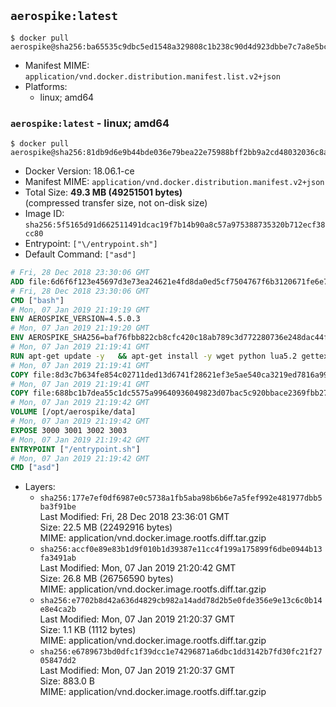 ## `aerospike:latest`

```console
$ docker pull aerospike@sha256:ba65535c9dbc5ed1548a329808c1b238c90d4d923dbbe7c7a8e5bcb17c79f6a6
```

-	Manifest MIME: `application/vnd.docker.distribution.manifest.list.v2+json`
-	Platforms:
	-	linux; amd64

### `aerospike:latest` - linux; amd64

```console
$ docker pull aerospike@sha256:81db9d6e9b44bde036e79bea22e75988bff2bb9a2cd48032036c8a2082af43d4
```

-	Docker Version: 18.06.1-ce
-	Manifest MIME: `application/vnd.docker.distribution.manifest.v2+json`
-	Total Size: **49.3 MB (49251501 bytes)**  
	(compressed transfer size, not on-disk size)
-	Image ID: `sha256:5f5165d91d662511491dcac19f7b14b90a8c57a975388735320b712ecf38cc80`
-	Entrypoint: `["\/entrypoint.sh"]`
-	Default Command: `["asd"]`

```dockerfile
# Fri, 28 Dec 2018 23:30:06 GMT
ADD file:6d6f6f123e45697d3e73ea24621e4fd8da0ed5cf7504767f6b3120671fe6e7d1 in / 
# Fri, 28 Dec 2018 23:30:06 GMT
CMD ["bash"]
# Mon, 07 Jan 2019 21:19:19 GMT
ENV AEROSPIKE_VERSION=4.5.0.3
# Mon, 07 Jan 2019 21:19:20 GMT
ENV AEROSPIKE_SHA256=baf76fbb822cb8cfc420c18ab789c3d772280736e248dac44f2b225e789d366e
# Mon, 07 Jan 2019 21:19:41 GMT
RUN apt-get update -y   && apt-get install -y wget python lua5.2 gettext-base   && wget "https://www.aerospike.com/artifacts/aerospike-server-community/${AEROSPIKE_VERSION}/aerospike-server-community-${AEROSPIKE_VERSION}-debian9.tgz" -O aerospike-server.tgz   && echo "$AEROSPIKE_SHA256 *aerospike-server.tgz" | sha256sum -c -   && mkdir aerospike   && tar xzf aerospike-server.tgz --strip-components=1 -C aerospike   && dpkg -i aerospike/aerospike-server-*.deb   && dpkg -i aerospike/aerospike-tools-*.deb   && mkdir -p /var/log/aerospike/   && mkdir -p /var/run/aerospike/   && rm -rf aerospike-server.tgz aerospike /var/lib/apt/lists/*   && rm -rf /opt/aerospike/lib/java   && dpkg -r wget ca-certificates openssl xz-utils  && dpkg --purge wget ca-certificates openssl xz-utils  && apt-get purge -y   && apt autoremove -y
# Mon, 07 Jan 2019 21:19:41 GMT
COPY file:8d3c7b634fe854c02711ded13d6741f28621ef3e5ae540ca3219ed7816a992ab in /etc/aerospike/aerospike.template.conf 
# Mon, 07 Jan 2019 21:19:41 GMT
COPY file:688bc1b7dea55c1dc5575a99640936049823d07bac5c920bbace2369fbb27428 in /entrypoint.sh 
# Mon, 07 Jan 2019 21:19:42 GMT
VOLUME [/opt/aerospike/data]
# Mon, 07 Jan 2019 21:19:42 GMT
EXPOSE 3000 3001 3002 3003
# Mon, 07 Jan 2019 21:19:42 GMT
ENTRYPOINT ["/entrypoint.sh"]
# Mon, 07 Jan 2019 21:19:42 GMT
CMD ["asd"]
```

-	Layers:
	-	`sha256:177e7ef0df6987e0c5738a1fb5aba98b6b6e7a5fef992e481977dbb5ba3f91be`  
		Last Modified: Fri, 28 Dec 2018 23:36:01 GMT  
		Size: 22.5 MB (22492916 bytes)  
		MIME: application/vnd.docker.image.rootfs.diff.tar.gzip
	-	`sha256:accf0e89e83b1d9f010b1d39387e11cc4f199a175899f6dbe0944b13fa3491ab`  
		Last Modified: Mon, 07 Jan 2019 21:20:42 GMT  
		Size: 26.8 MB (26756590 bytes)  
		MIME: application/vnd.docker.image.rootfs.diff.tar.gzip
	-	`sha256:e7702b8d42a636d4829cb982a14add78d2b5e0fde356e9e13c6c0b14e8e4ca2b`  
		Last Modified: Mon, 07 Jan 2019 21:20:37 GMT  
		Size: 1.1 KB (1112 bytes)  
		MIME: application/vnd.docker.image.rootfs.diff.tar.gzip
	-	`sha256:e6789673bd0dfc1f39dcc1e74296871a6dbc1dd3142b7fd30fc21f2705847dd2`  
		Last Modified: Mon, 07 Jan 2019 21:20:37 GMT  
		Size: 883.0 B  
		MIME: application/vnd.docker.image.rootfs.diff.tar.gzip
